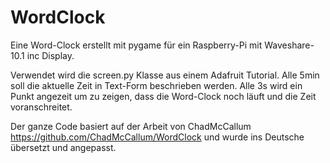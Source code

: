 WordClock
=========

Eine  Word-Clock erstellt mit pygame für ein Raspberry-Pi mit Waveshare-10.1 inc Display.

Verwendet wird die screen.py Klasse aus einem Adafruit Tutorial. Alle 5min soll die aktuelle Zeit in Text-Form beschrieben werden. Alle 3s wird ein Punkt angezeit um zu zeigen, dass die Word-Clock noch läuft und die Zeit voranschreitet.

Der ganze Code basiert auf der Arbeit von ChadMcCallum https://github.com/ChadMcCallum/WordClock und wurde ins Deutsche übersetzt und angepasst.
